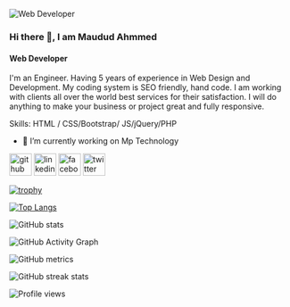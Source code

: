 ![Web Developer](https://scontent.fjsr11-1.fna.fbcdn.net/v/t39.30808-6/s960x960/241535957_1236467206866779_4579672317707934527_n.png?_nc_cat=100&ccb=1-5&_nc_sid=e3f864&_nc_ohc=knwvyg_5CzcAX8Af5_-&_nc_ht=scontent.fjsr11-1.fna&oh=c90b9ff8ab9205a5ab6f36bb37b87660&oe=6177D94E)

### Hi there 👋, I am Maudud Ahmmed
#### Web Developer


I'm an Engineer. Having 5 years of experience in Web Design and Development. My coding system is  SEO friendly, hand code. I am working with clients all over the world best services for their satisfaction. I will do anything to make your business or project great and fully responsive.

Skills:  HTML / CSS/Bootstrap/ JS/jQuery/PHP

- 🔭 I’m currently working on Mp Technology 


[<img src='https://cdn.jsdelivr.net/npm/simple-icons@3.0.1/icons/github.svg' alt='github' height='40'>](https://github.com/https://github.com/maudud2021/maudud2021/blob/main/R)  [<img src='https://cdn.jsdelivr.net/npm/simple-icons@3.0.1/icons/linkedin.svg' alt='linkedin' height='40'>](https://www.linkedin.com/in/https://www.linkedin.com/in/maudud-ahmmed-876a2b218//)  [<img src='https://cdn.jsdelivr.net/npm/simple-icons@3.0.1/icons/facebook.svg' alt='facebook' height='40'>](https://www.facebook.com/https://scontent.fjsr11-1.fna.fbcdn.net/v/t39.30808-6/s960x960/241535957_1236467206866779_4579672317707934527_n.png?_nc_cat=100&ccb=1-5&_nc_sid=e3f864&_nc_ohc=knwvyg_5CzcAX8Af5_-&_nc_ht=scontent.fjsr11-1.fna&oh=c90b9ff8ab9205a5ab6f36bb37b87660&oe=6177D94E)  [<img src='https://cdn.jsdelivr.net/npm/simple-icons@3.0.1/icons/twitter.svg' alt='twitter' height='40'>](https://twitter.com/https://scontent.fjsr11-1.fna.fbcdn.net/v/t39.30808-6/s960x960/241535957_1236467206866779_4579672317707934527_n.png?_nc_cat=100&ccb=1-5&_nc_sid=e3f864&_nc_ohc=knwvyg_5CzcAX8Af5_-&_nc_ht=scontent.fjsr11-1.fna&oh=c90b9ff8ab9205a5ab6f36bb37b87660&oe=6177D94E)  

[![trophy](https://github-profile-trophy.vercel.app/?username=https://github.com/maudud2021/maudud2021/blob/main/R)](https://github.com/ryo-ma/github-profile-trophy)

[![Top Langs](https://github-readme-stats.vercel.app/api/top-langs/?username=https://github.com/maudud2021/maudud2021/blob/main/R)](https://github.com/anuraghazra/github-readme-stats)

![GitHub stats](https://github-readme-stats.vercel.app/api?username=https://github.com/maudud2021/maudud2021/blob/main/R&show_icons=true&count_private=true)  

![GitHub Activity Graph](https://activity-graph.herokuapp.com/graph?username=https://github.com/maudud2021/maudud2021/blob/main/R)  

![GitHub metrics](https://metrics.lecoq.io/https://github.com/maudud2021/maudud2021/blob/main/R)  

![GitHub streak stats](https://github-readme-streak-stats.herokuapp.com/?user=https://github.com/maudud2021/maudud2021/blob/main/R)  

![Profile views](https://gpvc.arturio.dev/https://github.com/maudud2021/maudud2021/blob/main/R)  
